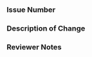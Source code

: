### Issue Number
<!-- Format is # followed by your issue number-->

### Description of Change
<!-- Please provide a description of the change here. What are your code changes intended to update, correct, or remove? -->

### Reviewer Notes
<!-- Please provide any special notes for the reviewer. -->
